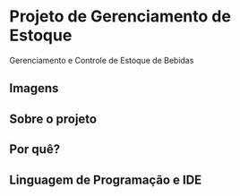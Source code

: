 # Projeto de Gerenciamento de Estoque
Gerenciamento e Controle de Estoque de Bebidas

## Imagens

## Sobre o projeto

## Por quê?

## Linguagem de Programação e IDE
